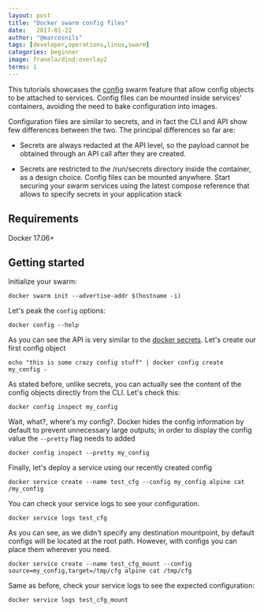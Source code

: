 ```yaml
---
layout: post
title: "Docker swarm config files"
date:   2017-01-22
author: "@marcosnils"
tags: [developer,operations,linux,swarm]
categories: beginner
image: franela/dind:overlay2
terms: 1
---
```


This tutorials showcases the [config](https://github.com/moby/moby/pull/32336) swarm feature that allow config objects to be attached to services. Config files can be mounted inside services' containers, avoiding the need to bake configuration into images.

Configuration files are similar to secrets, and in fact the CLI and API show few differences between the two. The principal differences so far are:

* Secrets are always redacted at the API level, so the payload cannot be obtained through an API call after they are created.

* Secrets are restricted to the /run/secrets directory inside the container, as a design choice. Config files can be mounted anywhere.
Start securing your swarm services using the latest compose reference that allows to specify secrets in your application stack

## Requirements

Docker 17.06+


## Getting started

Initialize your swarm:

```.term1
docker swarm init --advertise-addr $(hostname -i)
```

Let's peak the `config` options:

```.term1
docker config --help
```

As you can see the API is very similar to the [docker secrets](./2017-01-23-swarm-compose-secrets.markdown). Let's create our first config object

```.term1
echo "this is some crazy config stuff" | docker config create my_config -
```

As stated before, unlike secrets, you can actually see the content of the config objects directly from the CLI. Let's check this:


```.term1
docker config inspect my_config
```

Wait, what?, where's my config?. Docker hides the config information by default to prevent unnecessary large outputs; in order to display 
the config value the `--pretty` flag needs to added

```.term1
docker config inspect --pretty my_config
```

Finally, let's deploy a service using our recently created config

```.term1
docker service create --name test_cfg --config my_config alpine cat /my_config
```

You can check your service logs to see your configuration.

```.term1
docker service logs test_cfg
```

As you can see, as we didn't specify any destination mountpoint, by default configs will be located at the root path. However, with configs
you can place them wherever you need.

```.term1
docker service create --name test_cfg_mount --config source=my_config,target=/tmp/cfg alpine cat /tmp/cfg
```
Same as before, check your service logs to see the expected configuration:

```.term1
docker service logs test_cfg_mount
```




